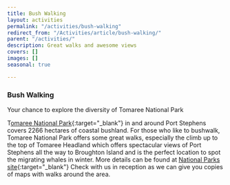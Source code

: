 ```yaml
---
title: Bush Walking
layout: activities
permalink: "/activities/bush-walking"
redirect_from: "/Activities/article/bush-walking/"
parent: "/activities/"
description: Great walks and awesome views
covers: []
images: []
seasonal: true

---
```

### Bush Walking

Your chance to explore the diversity of Tomaree National Park

T[omaree National Park](https://www.nationalparks.nsw.gov.au/visit-a-park/parks/tomaree-national-park "Tomaree National Park"){:target="_blank"} in and around Port Stephens covers 2266 hectares of coastal bushland. For those who like to bushwalk, Tomaree National Park offers some great walks, especially the climb up to the top of Tomaree Headland which offers spectacular views of Port Stephens all the way to Broughton Island and is the perfect location to spot the migrating whales in winter. More details can be found at [National Parks site](https://www.nationalparks.nsw.gov.au/visit-a-park/parks/tomaree-national-park "Tomaree National Park"){:target="_blank"} Check with us in reception as we can give you copies of maps with walks around the area.